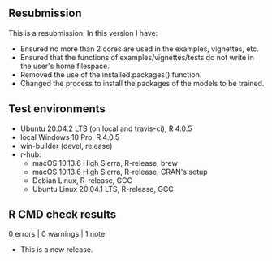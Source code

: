 ## Resubmission
This is a resubmission. In this version I have:
* Ensured no more than 2 cores are used in the examples, vignettes, etc. 
* Ensured that the functions of examples/vignettes/tests do not write in the user's home filespace.
* Removed the use of the installed.packages() function.
* Changed the process to install the packages of the models to be trained.
## Test environments
* Ubuntu 20.04.2 LTS (on local and travis-ci), R 4.0.5
* local Windows 10 Pro, R 4.0.5
* win-builder (devel, release)
* r-hub:
  * macOS 10.13.6 High Sierra, R-release, brew
  * macOS 10.13.6 High Sierra, R-release, CRAN's setup
  * Debian Linux, R-release, GCC
  * Ubuntu Linux 20.04.1 LTS, R-release, GCC

## R CMD check results

0 errors | 0 warnings | 1 note

* This is a new release.
